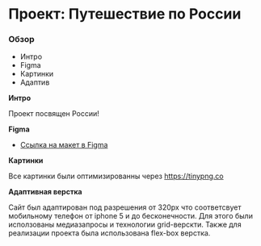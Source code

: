 # Проект: Путешествие по России

### Обзор
* Интро
* Figma
* Картинки
* Адаптив

**Интро**

Проект посвящен России!

**Figma**

* [Ссылка на макет в Figma](https://www.figma.com/file/5S2WSbEFL6awjVWJ0NWL8Q/Sprint-3_-Russia-_-desktop-mobile?node-id=28503%3A0)

**Картинки**

Все картинки были оптимизированны через https://tinypng.co

**Адаптивная верстка** 

Сайт был адаптирован под разрешения от 320px что соответсвует мобильному телефон от iphone 5 и до бесконечности. Для этого были исползованы медиазапросы и технологии grid-верскти. Также для реализации проекта была использована flex-box верстка.

